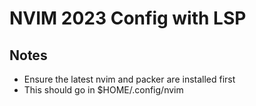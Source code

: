 # NVIM 2023 Config with LSP

## Notes
- Ensure the latest nvim and packer are installed first
- This should go in $HOME/.config/nvim
